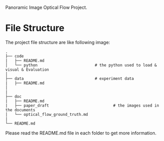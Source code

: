 Panoramic Image Optical Flow Project.

# File Structure

The project file structure are like following image:

```
.
├── code
|   ├── README.md
│   └── python                         # the python used to load & visual & Evaluation
│
├── data                               # experiment data
|   ├── README.md
│  
|
├── doc
|   ├── README.md
|   ├── paper_draft                            # the images used in the documents
│   └── optical_flow_ground_truth.md   
|
└── README.md
```

Please read the README.md file in each folder to get more information.